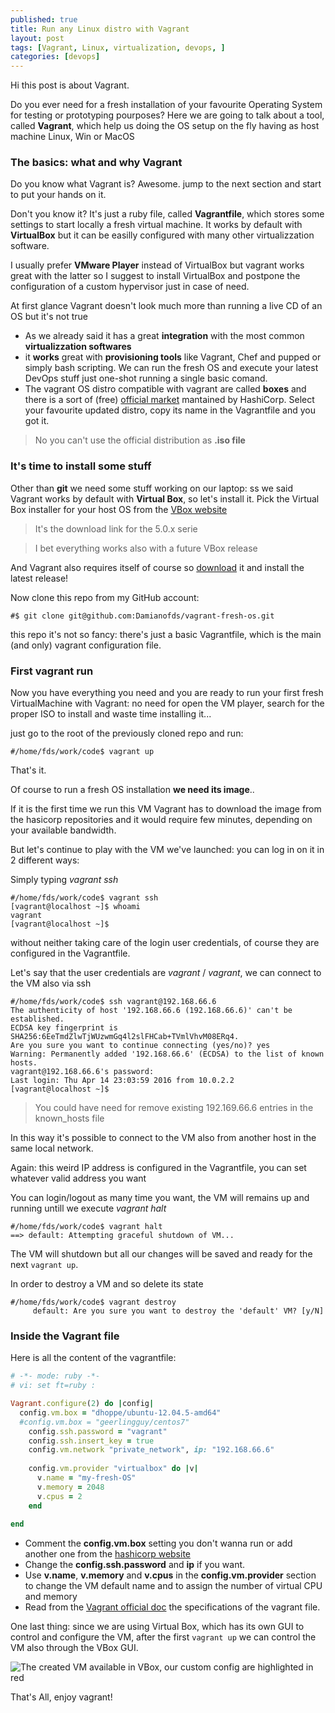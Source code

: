 ```yaml
---
published: true
title: Run any Linux distro with Vagrant
layout: post
tags: [Vagrant, Linux, virtualization, devops, ]
categories: [devops]
---
```

Hi this post is about Vagrant. 

Do you ever need for a fresh installation of your favourite Operating System for testing or prototyping pourposes? Here we are going to talk about a tool, called **Vagrant**, which help us doing the OS setup on the fly having as host machine Linux, Win or MacOS

### The basics: what and why Vagrant

Do you know what Vagrant is? 
Awesome. jump to the next section and start to put your hands on it.

Don't you know it? 
It's just a ruby file, called **Vagrantfile**, which stores some settings to start locally a fresh virtual machine. It works by default with **VirtualBox** but it can be easilly configured with many other virtualizzation software.

I usually prefer **VMware Player** instead of VirtualBox but vagrant works great with the latter so I suggest to install VirtualBox and postpone the configuration of a custom hypervisor just in case of need.

At first glance Vagrant doesn't look much more than running a live CD of an OS but it's not true

* As we already said it has a great **integration** with the most common **virtualizzation softwares**
* it **works** great with **provisioning tools** like Vagrant, Chef and pupped or simply bash scripting. We can run the fresh OS and execute your latest DevOps stuff just one-shot running a single basic comand.
* The vagrant OS distro compatible with vagrant are called **boxes** and there is a sort of (free) [official market](https://atlas.hashicorp.com/boxes/search) mantained by HashiCorp. Select your favourite updated distro, copy its name in the Vagrantfile and you got it.

> No you can't use the official distribution as **.iso file**

### It's time to install some stuff

Other than **git** we need some stuff working on our laptop:
ss we said Vagrant works by default with **Virtual Box**, so let's install it. 
Pick the Virtual Box installer for your host OS from the [VBox website](https://www.virtualbox.org/wiki/Download_Old_Builds_5_0)
 
> It's the download link for the 5.0.x serie

>I bet everything works also with a future VBox release

And Vagrant also requires itself of course so [download](https://www.vagrantup.com/downloads.html) it and install the latest release!

Now clone this repo from my GitHub account:

~~~~~~~~~~~~~~~~
#$ git clone git@github.com:Damianofds/vagrant-fresh-os.git
~~~~~~~~~~~~~~~~~~~~~~~~

this repo it's not so fancy: there's just a basic Vagrantfile, which is the main (and only) vagrant configuration file.

### First vagrant run

Now you have everything you need and you are ready to run your first fresh VirtualMachine with Vagrant: no need for open the VM player, search for the proper ISO to install and waste time installing it...

just go to the root of the previously cloned repo and run:

~~~~~~~~~~~~~~~~
#/home/fds/work/code$ vagrant up
~~~~~~~~~~~~~~~~~~~~~~~~

That's it.

Of course to run a fresh OS installation **we need its image**.. 

If it is the first time we run this VM Vagrant has to download the image from the hasicorp repositories and it would require few minutes, depending on your available bandwidth.

But let's continue to play with the VM we've launched: you can log in on it in 2 different ways:

Simply typing *vagrant ssh*

~~~~~~~~~~~~~~~~
#/home/fds/work/code$ vagrant ssh
[vagrant@localhost ~]$ whoami
vagrant
[vagrant@localhost ~]$
~~~~~~~~~~~~~~~~~~~~~~~~

without neither taking care of the login user credentials, of course they are configured in the Vagrantfile. 

Let's say that the user credentials are *vagrant* / *vagrant*, we can connect to the VM also via ssh

~~~~~~~~~~~~~~~~
#/home/fds/work/code$ ssh vagrant@192.168.66.6
The authenticity of host '192.168.66.6 (192.168.66.6)' can't be established.
ECDSA key fingerprint is SHA256:6EeTmdZlwTjWUzwmGq4l2slFHCab+TVmlVhvM08ERq4.
Are you sure you want to continue connecting (yes/no)? yes
Warning: Permanently added '192.168.66.6' (ECDSA) to the list of known hosts.
vagrant@192.168.66.6's password:
Last login: Thu Apr 14 23:03:59 2016 from 10.0.2.2
[vagrant@localhost ~]$
~~~~~~~~~~~~~~~~~~~~~~~~

> You could have need for remove existing 192.169.66.6 entries  in the known_hosts file

In this way it's possible to connect to the VM also from another host in the same local network.

Again: this weird IP address is configured in the Vagrantfile, you can set whatever valid address you want

You can login/logout as many time you want, the VM will remains up and running untill we execute *vagrant halt*

~~~~~~~~~~~~~~
#/home/fds/work/code$ vagrant halt
==> default: Attempting graceful shutdown of VM...
~~~~~~~~~~~~~~~~~~~

The VM will shutdown but all our changes will be saved and ready for the next `vagrant up`.

In order to destroy a VM and so delete its state

~~~~~~~~~~~~~~
#/home/fds/work/code$ vagrant destroy
     default: Are you sure you want to destroy the 'default' VM? [y/N]

~~~~~~~~~~~~~~~~~~~


### Inside the Vagrant file

Here is all the content of the vagrantfile:

~~~~~~~~~~~~~~~~~ruby
# -*- mode: ruby -*-
# vi: set ft=ruby :

Vagrant.configure(2) do |config|
  config.vm.box = "dhoppe/ubuntu-12.04.5-amd64"
  #config.vm.box = "geerlingguy/centos7"
    config.ssh.password = "vagrant"
    config.ssh.insert_key = true
    config.vm.network "private_network", ip: "192.168.66.6"
    
    config.vm.provider "virtualbox" do |v|
      v.name = "my-fresh-OS"
      v.memory = 2048
      v.cpus = 2
    end
  
end
~~~~~~~~~~~~~~~~~~~~~~~~~~~

* Comment the **config.vm.box** setting you don't wanna run or add another one from the [hashicorp website](https://www.virtualbox.org/wiki/Download_Old_Builds_5_0)
* Change the **config.ssh.password** and **ip** if you want. 
*  Use **v.name**,  **v.memory** and **v.cpus** in the **config.vm.provider** section to change the VM default name and to assign the number of virtual CPU and memory
* Read from the [Vagrant official doc](https://www.vagrantup.com/docs/vagrantfile/) the specifications of the vagrant file.

One last thing: since we are using Virtual Box, which has its own GUI to control and configure the VM, after the first ``vagrant up`` we can control the VM also through the VBox GUI.

![The created VM available in VBox, our custom config are highlighted in red](https://raw.githubusercontent.com/f-ds/f-ds.github.io/master/public/img/vagrant-vbox.png)

That's All, enjoy vagrant!
